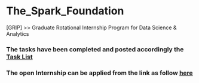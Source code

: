 # The_Spark_Foundation
[GRIP] >> Graduate Rotational Internship Program for Data Science &amp; Analytics

### The tasks have been completed and posted accordingly the [Task List](https://github.com/mahajan07/The_Spark_Foundation/blob/master/Tasks%20-%20DS%26ML.pdf)
### The open Internship can be applied from the link as follow [here](https://github.com/mahajan07/The_Spark_Foundation/blob/master/spark_fond_internship.jpg)
